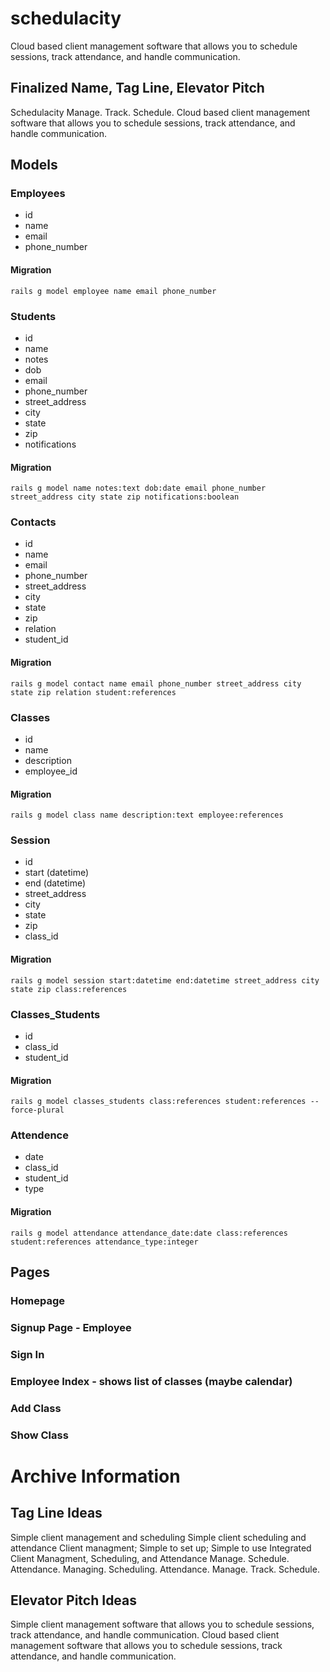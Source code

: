 # schedulacity
Cloud based client management software that allows you to schedule sessions, track attendance, and handle communication.

## Finalized Name, Tag Line, Elevator Pitch
Schedulacity
Manage. Track. Schedule.
Cloud based client management software that allows you to schedule sessions, track attendance, and handle communication.

## Models

### Employees
  - id
  - name
  - email
  - phone_number

#### Migration
`rails g model employee name email phone_number`

### Students
  - id
  - name
  - notes
  - dob
  - email
  - phone_number
  - street_address
  - city
  - state
  - zip
  - notifications

#### Migration
`rails g model name notes:text dob:date email phone_number street_address city state zip notifications:boolean`

### Contacts
  - id
  - name
  - email
  - phone_number
  - street_address
  - city
  - state
  - zip
  - relation
  - student_id

#### Migration
`rails g model contact name email phone_number street_address city state zip relation student:references`

### Classes
  - id
  - name
  - description
  - employee_id

#### Migration
`rails g model class name description:text employee:references`

### Session
  - id
  - start (datetime)
  - end (datetime)
  - street_address
  - city
  - state
  - zip
  - class_id

#### Migration
`rails g model session start:datetime end:datetime street_address city state zip class:references`

### Classes_Students
  - id
  - class_id
  - student_id

#### Migration
`rails g model classes_students class:references student:references --force-plural`

### Attendence
  - date
  - class_id
  - student_id
  - type

#### Migration
`rails g model attendance attendance_date:date class:references student:references attendance_type:integer`

## Pages
### Homepage
### Signup Page - Employee
### Sign In
### Employee Index - shows list of classes (maybe calendar)
### Add Class
### Show Class

# Archive Information
## Tag Line Ideas
Simple client management and scheduling
Simple client scheduling and attendance
Client managment; Simple to set up; Simple to use
Integrated Client Managment, Scheduling, and Attendance
Manage. Schedule. Attendance.
Managing. Scheduling. Attendance.
Manage. Track. Schedule.

## Elevator Pitch Ideas
Simple client management software that allows you to schedule sessions, track attendance, and handle communication.
Cloud based client management software that allows you to schedule sessions, track attendance, and handle communication.


